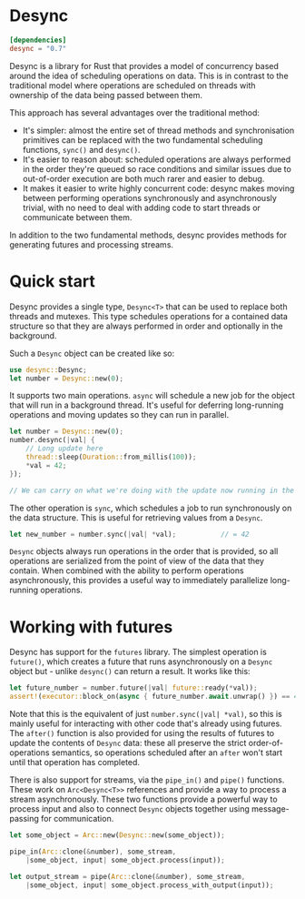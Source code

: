 # Desync

```toml
[dependencies]
desync = "0.7"
```

Desync is a library for Rust that provides a model of concurrency based around the idea of 
scheduling operations on data. This is in contrast to the traditional model where operations
are scheduled on threads with ownership of the data being passed between them.

This approach has several advantages over the traditional method:

 * It's simpler: almost the  entire set of thread methods and synchronisation primitives can 
   be replaced with the two fundamental scheduling functions, `sync()` and `desync()`. 
 * It's easier to reason about: scheduled operations are always performed in the order they're 
   queued so race conditions and similar issues due to out-of-order execution are both much rarer 
   and easier to debug.
 * It makes it easier to write highly concurrent code: desync makes moving between performing
   operations synchronously and asynchronously trivial, with no need to deal with adding code to
   start threads or communicate between them.

In addition to the two fundamental methods, desync provides methods for generating futures and
processing streams.

# Quick start

Desync provides a single type, `Desync<T>` that can be used to replace both threads and mutexes.
This type schedules operations for a contained data structure so that they are always performed
in order and optionally in the background.

Such a `Desync` object can be created like so:

```Rust
use desync::Desync;
let number = Desync::new(0);
```

It supports two main operations. `async` will schedule a new job for the object that will run
in a background thread. It's useful for deferring long-running operations and moving updates
so they can run in parallel.

```Rust
let number = Desync::new(0);
number.desync(|val| {
    // Long update here
    thread::sleep(Duration::from_millis(100));
    *val = 42;
});

// We can carry on what we're doing with the update now running in the background
```

The other operation is `sync`, which schedules a job to run synchronously on the data structure.
This is useful for retrieving values from a `Desync`.

```Rust
let new_number = number.sync(|val| *val);           // = 42
```

`Desync` objects always run operations in the order that is provided, so all operations are
serialized from the point of view of the data that they contain. When combined with the ability
to perform operations asynchronously, this provides a useful way to immediately parallelize
long-running operations.

# Working with futures

Desync has support for the `futures` library. The simplest operation is `future()`, which creates
a future that runs asynchronously on a `Desync` object but - unlike `desync()` can return a result.
It works like this:

```Rust
let future_number = number.future(|val| future::ready(*val));
assert!(executor::block_on(async { future_number.await.unwrap() }) == 42 )
```

Note that this is the equivalent of just `number.sync(|val| *val)`, so this is mainly useful for
interacting with other code that's already using futures. The `after()` function is also provided
for using the results of futures to update the contents of `Desync` data: these all preserve the
strict order-of-operations semantics, so operations scheduled after an `after` won't start until
that operation has completed.

There is also support for streams, via the `pipe_in()` and `pipe()` functions. These work on
`Arc<Desync<T>>` references and provide a way to process a stream asynchronously. These two
functions provide a powerful way to process input and also to connect `Desync` objects together
using message-passing for communication.

```Rust
let some_object = Arc::new(Desync::new(some_object));

pipe_in(Arc::clone(&number), some_stream, 
    |some_object, input| some_object.process(input));

let output_stream = pipe(Arc::clone(&number), some_stream, 
    |some_object, input| some_object.process_with_output(input));
```
